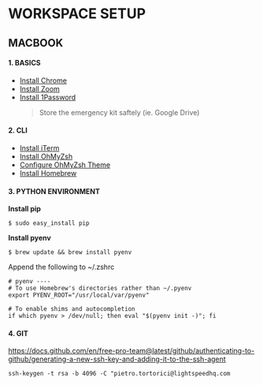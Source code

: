 # WORKSPACE SETUP

## MACBOOK

#### 1. BASICS

- [Install Chrome](https://www.google.com/intl/en_ca/chrome/)
- [Install Zoom](https://zoom.us/)
- [Install 1Password](https://1password.com/downloads/mac/) 
  > Store the emergency kit saftely (ie. Google Drive)

#### 2. CLI

- [Install iTerm](https://iterm2.com/)
- [Install OhMyZsh](https://github.com/ohmyzsh/ohmyzsh)
- [Configure OhMyZsh Theme](https://github.com/ohmyzsh/ohmyzsh/wiki/Themes#half-life)
- [Install Homebrew](https://brew.sh/)

#### 3. PYTHON ENVIRONMENT

**Install pip**

```
$ sudo easy_install pip
```

**Install pyenv**

```
$ brew update && brew install pyenv
```

Append the following to ~/.zshrc

```
# pyenv ----
# To use Homebrew's directories rather than ~/.pyenv
export PYENV_ROOT="/usr/local/var/pyenv"

# To enable shims and autocompletion
if which pyenv > /dev/null; then eval "$(pyenv init -)"; fi
```

#### 4. GIT

https://docs.github.com/en/free-pro-team@latest/github/authenticating-to-github/generating-a-new-ssh-key-and-adding-it-to-the-ssh-agent

```
ssh-keygen -t rsa -b 4096 -C "pietro.tortorici@lightspeedhq.com
```
